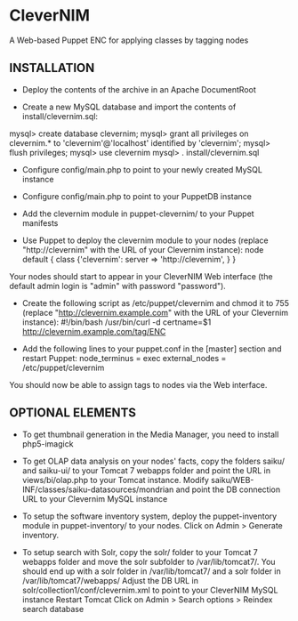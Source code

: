 CleverNIM
=========

A Web-based Puppet ENC for applying classes by tagging nodes

INSTALLATION
------------

* Deploy the contents of the archive in an Apache DocumentRoot

* Create a new MySQL database and import the contents of install/clevernim.sql:

mysql> create database clevernim;
mysql> grant all privileges on clevernim.\* to 'clevernim'@'localhost' identified by 'clevernim';
mysql> flush privileges;
mysql> use clevernim
mysql> \. install/clevernim.sql

* Configure config/main.php to point to your newly created MySQL instance
* Configure config/main.php to point to your PuppetDB instance

* Add the clevernim module in puppet-clevernim/ to your Puppet manifests

* Use Puppet to deploy the clevernim module to your nodes (replace "http://clevernim" with the URL of your Clevernim instance):
node default {
	class {'clevernim':
		server => 'http://clevernim',
	}
}

Your nodes should start to appear in your CleverNIM Web interface (the default admin login is "admin" with password "password").

* Create the following script as /etc/puppet/clevernim and chmod it to 755 (replace "http://clevernim.example.com" with the URL of your Clevernim instance):
\#!/bin/bash
/usr/bin/curl -d certname=$1 http://clevernim.example.com/tag/ENC

* Add the following lines to your puppet.conf in the [master] section and restart Puppet:
node_terminus = exec
external_nodes = /etc/puppet/clevernim

You should now be able to assign tags to nodes via the Web interface.

OPTIONAL ELEMENTS
-----------------

* To get thumbnail generation in the Media Manager, you need to install php5-imagick

* To get OLAP data analysis on your nodes' facts, copy the folders saiku/ and saiku-ui/ to your Tomcat 7 webapps folder and point the URL in views/bi/olap.php to your Tomcat instance.
Modify saiku/WEB-INF/classes/saiku-datasources/mondrian and point the DB connection URL to your Clevernim MySQL instance

* To setup the software inventory system, deploy the puppet-inventory module in puppet-inventory/ to your nodes. Click on Admin > Generate inventory.

* To setup search with Solr, copy the solr/ folder to your Tomcat 7 webapps folder and move the solr subfolder to /var/lib/tomcat7/. You should end up with a solr folder in /var/lib/tomcat7/ and a solr folder in /var/lib/tomcat7/webapps/
Adjust the DB URL in solr/collection1/conf/clevernim.xml to point to your CleverNIM MySQL instance
Restart Tomcat
Click on Admin > Search options > Reindex search database
